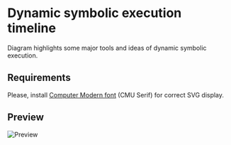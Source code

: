 Dynamic symbolic execution timeline
===================================

Diagram highlights some major tools and ideas of dynamic symbolic execution.

Requirements
------------

Please, install [Computer Modern font](http://cm-unicode.sourceforge.net/download.html) (CMU Serif) for correct SVG display.

Preview
-------

![Preview](https://raw.github.com/enzet/dynamic-symbolic-execution/master/diagram.png)
